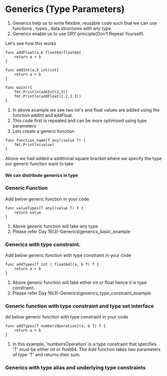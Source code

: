 # Generics (Type Parameters)

1. Generics help us to write flexible, reusable code such that we can use functions , types , data structures with any type.
2. Generics enable us to use DRY principle(Don't Repeat Yourself)

Let's see how this works

```
func addFloat(a,b float64)float64{
    return a + b
}

func addInt(a,b int)int{
    return a + b
}

func main(){
    fmt.Println(addInt(2,3))
    fmt.Println(addFloat(2.2,3.3))
}

```

1. In above example we see two int's and float values are added using the function addInt and addFloat.
2. This code first is repeated and can be more optimised using type parameters
3. Lets create a generic function

```
func function_name[T any](value T) {
    fmt.Println(value)
}
```

Above we had added a additional square bracket where we specify the type our generic function want to take

#### We can distribute generics in type

### Generic Function

Add below generic function in your code

```
func valueTypes[T any](value T) T {
	return value
}

```

1. Above generic function will take any type
2. Please refer Day 16(3)-Generics\generics_basic_example

### Generics with type constraint.

Add below generic function with type constraint in your code

```
func addTypes[T int | float64](a, b T) T {
	return a + b
}

```

1. Above generic function will take either int or float hence it is type constraint.
2. Please refer Day 16(3)-Generics\generics_type_constraint_example

### Generic function with type constraint and type set interface

dd below generic function with type constraint in your code

```
func addTypes[T numbersOperation](a, b T) T {
	return a + b
}

```

1. In this example, 'numbersOperation' is a type constraint that specifies 'T' must be either int or float64. The Add function takes two parameters of type 'T' and returns their sum.

### Generics with type alias and underlying type constraints
